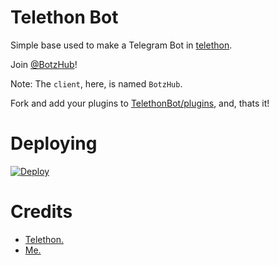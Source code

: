 # Telethon Bot
Simple base used to make a Telegram Bot in [telethon](https://github.com/LonamiWebs/Telethon).
   
Join [@BotzHub](https://t.me/BotzHub)!
    
Note: The `client`, here, is named `BotzHub`.
   
Fork and add your plugins to [TelethonBot/plugins](./TelethonBot/plugins), and, thats it!

# Deploying
[![Deploy](https://www.herokucdn.com/deploy/button.svg)](https://heroku.com/deploy?templete=https://github.com/Javes786/SPAMMERBOT)

# Credits
- [Telethon.](https://github.com/LonamiWebs/Telethon)
- [Me.](https://t.me/xditya)
